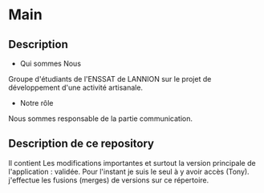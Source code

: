 Main
====

Description
-----------

  - Qui sommes Nous
  
  Groupe d'étudiants de l'ENSSAT de LANNION sur le projet de développement d'une activité artisanale.

  - Notre rôle
  
  Nous sommes responsable de la partie communication.


Description de ce repository
----------------------------

Il contient Les modifications importantes et surtout la version principale de l'application : validée.
Pour l'instant je suis le seul à y avoir accès (Tony). j'effectue les fusions (merges) de versions sur ce répertoire.

